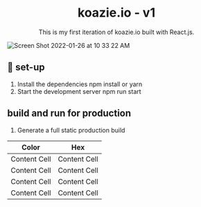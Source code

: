 <h1 align="center"> koazie.io - v1 </h1>

<p align="center">
  This is my first iteration of koazie.io built with React.js.

<p align="center">

  ![Screen Shot 2022-01-26 at 10 33 22 AM](https://user-images.githubusercontent.com/51058620/151194042-68f694ba-ae9f-4886-bb3d-95f3641f6389.png)

  
  ## 🧰 set-up
  
  1. Install the dependencies
    npm install or yarn
  2. Start the development server
    npm run start
  
  ## build and run for production
   1. Generate a full static production build
  
  
  Color | Hex 
:-------------: | :-------------:
Content Cell  | Content Cell
Content Cell  | Content Cell
Content Cell  | Content Cell
Content Cell  | Content Cell
